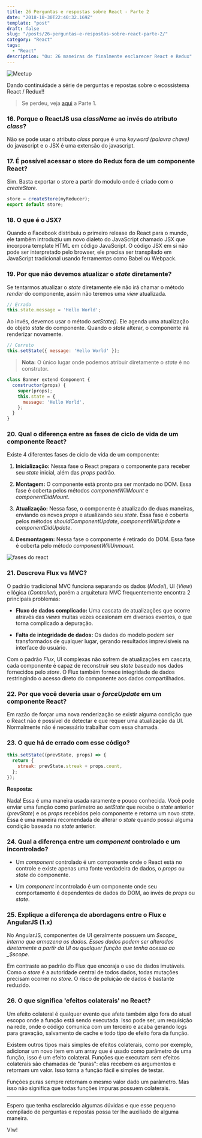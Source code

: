 ```yaml
---
title: 26 Perguntas e respostas sobre React - Parte 2
date: "2018-10-30T22:40:32.169Z"
template: "post"
draft: false
slug: "/posts/26-perguntas-e-respostas-sobre-react-parte-2/"
category: "React"
tags:
  - "React"
description: "Ou: 26 maneiras de finalmente esclarecer React e Redux"
---
```


![Meetup](/media/cover.jpg)

Dando continuidade a série de perguntas e repostas sobre o ecossistema React / Redux!!

> Se perdeu, veja [aqui](./posts/26-perguntas-e-respostas-sobre-react-parte-1/) a Parte 1.

### 16. Porque o ReactJS usa _className_ ao invés do atributo _class_?

Não se pode usar o atributo _class_ porque é uma _keyword (palavra chave)_ do javascript e o JSX é uma extensão do javascript.

### 17. É possível acessar o store do Redux fora de um componente React?

Sim. Basta exportar o store a partir do modulo onde é criado com o _createStore_.

```javascript
store = createStore(myReducer);
export default store;
```

### 18. O que é o JSX?

Quando o Facebook distribuiu o primeiro release do React para o mundo, ele também introduziu um novo dialeto do JavaScript chamado JSX que incorpora template HTML em código JavaScript.
O código JSX em si não pode ser interpretado pelo browser, ele precisa ser transpilado em JavaScript tradicional usando ferramentas como Babel ou Webpack.

### 19. Por que não devemos atualizar o _state_ diretamente?

Se tentarmos atualizar o _state_ diretamente ele não irá chamar o método _render_ do componente, assim não teremos uma _view_ atualizada.

```javascript
// Errado
this.state.message = 'Hello World';
```

Ao invés, devemos usar o método _setState()_. Ele agenda uma atualização do objeto _state_ do componente. Quando o _state_ alterar, o componente irá renderizar novamente.

```javascript
// Correto
this.setState({ message: 'Hello World' });
```

> **Nota:** O único lugar onde podemos atribuir diretamente o _state_ é no construtor.

```javascript
class Banner extend Component {
  constructor(props) {
    super(props);
    this.state = {
      message: 'Hello World',
    };
  }
}
```

### 20. Qual o diferença entre as fases de ciclo de vida de um componente React?

Existe 4 diferentes fases de ciclo de vida de um componente:

1. **Inicialização:** Nessa fase o React prepara o componente para receber seu _state_ inicial, além das _props_ padrão.

2. **Montagem:** O componente está pronto pra ser montado no DOM. Essa fase é coberta pelos métodos _componentWillMount_ e _componentDidMount_.

3. **Atualização:** Nessa fase, o componente é atualizado de duas maneiras, enviando os novos _props_ e atualizando seu _state_. Essa fase é coberta pelos métodos _shouldComponentUpdate_, _componentWillUpdate_ e _componentDidUpdate_.

4. **Desmontagem:** Nessa fase o componente é retirado do DOM. Essa fase é coberta pelo método _componentWillUnmount_.

![fases do react](/media/phases.png)

### 21. Descreva Flux vs MVC?

O padrão tradicional MVC funciona separando os dados (_Model_), UI (_View_) e lógica (_Controller_), porém a arquitetura MVC frequentemente encontra 2 principais problemas:

- **Fluxo de dados complicado:** Uma cascata de atualizações que ocorre através das _views_ muitas vezes ocasionam em diversos eventos, o que torna complicado a depuração.

- **Falta de integridade de dados:** Os dados do modelo podem ser transformados de qualquer lugar, gerando resultados imprevisíveis na interface do usuário.

Com o padrão _Flux_, UI complexas não sofrem de atualizações em cascata, cada componente é capaz de reconstruir seu _state_ baseado nos dados fornecidos pelo _store_. O Flux também fornece integridade de dados restringindo o acesso direto do componente aos dados compartilhados.

### 22. Por que você deveria usar o _forceUpdate_ em um componente React?

Em razão de forçar uma nova renderização se existir alguma condição que o React não é possível de detectar e que requer uma atualização da UI. Normalmente não é necessário trabalhar com essa chamada.

### 23. O que há de errado com esse código?

```javascript
this.setState((prevState, props) => {
  return {
    streak: prevState.streak + props.count,
  };
});
```

**Resposta:**

Nada! Essa é uma maneira usada raramente e pouco conhecida. Você pode enviar uma função como parâmetro ao _setState_ que recebe o _state_ anterior (_prevState_) e os _props_ recebidos pelo componente e retorna um novo _state_. Essa é uma maneira recomendada de alterar o _state_ quando possui alguma condição baseada no _state_ anterior.

### 24. Qual a diferença entre um _component_ controlado e um incontrolado?

- Um _component_ controlado é um componente onde o React está no controle e existe apenas uma fonte verdadeira de dados, o _props_ ou _state_ do componente.

- Um _component_ incontrolado é um componente onde seu comportamento é dependentes de dados do DOM, ao invés de _props_ ou _state_.

### 25. Explique a diferença de abordagens entre o Flux e AngularJS (1.x)

No AngularJS, componentes de UI geralmente possuem um _$scope_ interno que armazena os dados. Esses dados podem ser alterados diretamente a partir da UI ou qualquer função que tenha acesso ao _$scope_.

Em contraste ao padrão do Flux que encoraja o uso de dados imutáveis. Como o _store_ é a autoridade central de todos dados, todas mutações precisam ocorrer no _store_. O risco de poluição de dados é bastante reduzido.

### 26. O que significa 'efeitos colaterais' no React?

Um efeito colateral é qualquer evento que afete também algo fora do atual escopo onde a função está sendo executada. Isso pode ser, um requisição na rede, onde o código comunica com um terceiro e acaba gerando logs para gravação, salvamento de cache e todo tipo de efeito fora da função.

Existem outros tipos mais simples de efeitos colaterais, como por exemplo, adicionar um novo item em um array que é usado como parâmetro de uma função, isso é um efeito colateral. Funções que executam sem efeitos colaterais são chamadas de "puras": elas recebem os argumentos e retornam um valor. Isso torna a função fácil e simples de testar.

Funções puras sempre retornam o mesmo valor dado um parâmetro. Mas isso não significa que todas funções impuras possuem colaterais.

---

Espero que tenha esclarecido algumas dúvidas e que esse pequeno compilado de perguntas e repostas possa ter lhe auxiliado de alguma maneira.

Vlw!
